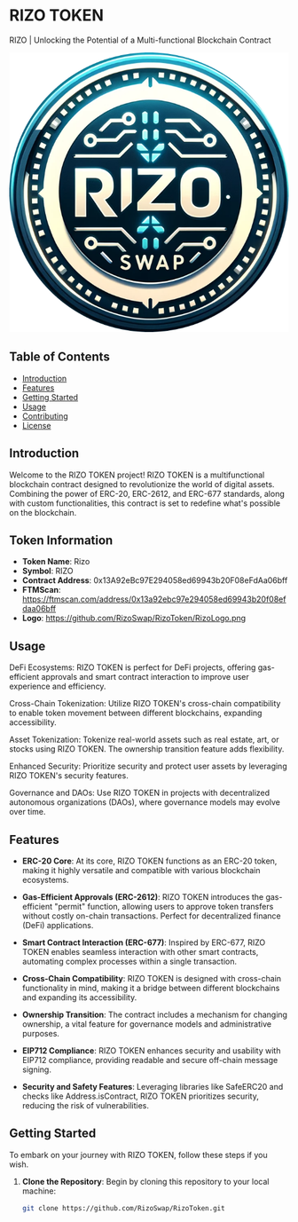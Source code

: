 # RIZO TOKEN

RIZO | Unlocking the Potential of a Multi-functional Blockchain Contract

![RIZO TOKEN](RizoLogo.png)

## Table of Contents

- [Introduction](#introduction)
- [Features](#features)
- [Getting Started](#getting-started)
- [Usage](#usage)
- [Contributing](#contributing)
- [License](#license)

## Introduction

Welcome to the RIZO TOKEN project! RIZO TOKEN is a multifunctional blockchain contract designed to revolutionize the world of digital assets. Combining the power of ERC-20, ERC-2612, and ERC-677 standards, along with custom functionalities, this contract is set to redefine what's possible on the blockchain.

## Token Information

- **Token Name**: Rizo
- **Symbol**: RIZO
- **Contract Address**: 0x13A92eBc97E294058ed69943b20F08eFdAa06bff
- **FTMScan**: https://ftmscan.com/address/0x13a92ebc97e294058ed69943b20f08efdaa06bff
- **Logo**: https://github.com/RizoSwap/RizoToken/RizoLogo.png

## Usage
DeFi Ecosystems: RIZO TOKEN is perfect for DeFi projects, offering gas-efficient approvals and smart contract interaction to improve user experience and efficiency.

Cross-Chain Tokenization: Utilize RIZO TOKEN's cross-chain compatibility to enable token movement between different blockchains, expanding accessibility.

Asset Tokenization: Tokenize real-world assets such as real estate, art, or stocks using RIZO TOKEN. The ownership transition feature adds flexibility.

Enhanced Security: Prioritize security and protect user assets by leveraging RIZO TOKEN's security features.

Governance and DAOs: Use RIZO TOKEN in projects with decentralized autonomous organizations (DAOs), where governance models may evolve over time.

## Features

- **ERC-20 Core**: At its core, RIZO TOKEN functions as an ERC-20 token, making it highly versatile and compatible with various blockchain ecosystems.

- **Gas-Efficient Approvals (ERC-2612)**: RIZO TOKEN introduces the gas-efficient "permit" function, allowing users to approve token transfers without costly on-chain transactions. Perfect for decentralized finance (DeFi) applications.

- **Smart Contract Interaction (ERC-677)**: Inspired by ERC-677, RIZO TOKEN enables seamless interaction with other smart contracts, automating complex processes within a single transaction.

- **Cross-Chain Compatibility**: RIZO TOKEN is designed with cross-chain functionality in mind, making it a bridge between different blockchains and expanding its accessibility.

- **Ownership Transition**: The contract includes a mechanism for changing ownership, a vital feature for governance models and administrative purposes.

- **EIP712 Compliance**: RIZO TOKEN enhances security and usability with EIP712 compliance, providing readable and secure off-chain message signing.

- **Security and Safety Features**: Leveraging libraries like SafeERC20 and checks like Address.isContract, RIZO TOKEN prioritizes security, reducing the risk of vulnerabilities.

## Getting Started

To embark on your journey with RIZO TOKEN, follow these steps if you wish.

1. **Clone the Repository**: Begin by cloning this repository to your local machine:

   ```bash
   git clone https://github.com/RizoSwap/RizoToken.git

